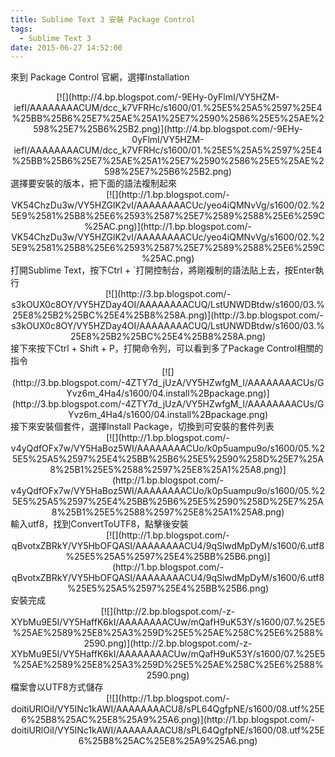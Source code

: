 ```yaml
---
title: Sublime Text 3 安裝 Package Control
tags:
  - Sublime Text 3
date: 2015-06-27 14:52:00
---
```


來到 Package Control 官網，選擇Installation
<div class="separator" style="clear: both; text-align: center;">[![](http://4.bp.blogspot.com/-9EHy-0yFlmI/VY5HZM-iefI/AAAAAAAACUM/dcc_k7VFRHc/s1600/01.%25E5%25A5%2597%25E4%25BB%25B6%25E7%25AE%25A1%25E7%2590%2586%25E5%25AE%2598%25E7%25B6%25B2.png)](http://4.bp.blogspot.com/-9EHy-0yFlmI/VY5HZM-iefI/AAAAAAAACUM/dcc_k7VFRHc/s1600/01.%25E5%25A5%2597%25E4%25BB%25B6%25E7%25AE%25A1%25E7%2590%2586%25E5%25AE%2598%25E7%25B6%25B2.png)</div>
選擇要安裝的版本，把下面的語法複制起來
<div class="separator" style="clear: both; text-align: center;">[![](http://1.bp.blogspot.com/-VK54ChzDu3w/VY5HZGlK2vI/AAAAAAAACUc/yeo4iQMNvVg/s1600/02.%25E9%2581%25B8%25E6%2593%2587%25E7%2589%2588%25E6%259C%25AC.png)](http://1.bp.blogspot.com/-VK54ChzDu3w/VY5HZGlK2vI/AAAAAAAACUc/yeo4iQMNvVg/s1600/02.%25E9%2581%25B8%25E6%2593%2587%25E7%2589%2588%25E6%259C%25AC.png)</div>
打開Sublime Text，按下Ctrl&nbsp;+ `打開控制台，將剛複制的語法貼上去，按Enter執行
<div class="separator" style="clear: both; text-align: center;">[![](http://3.bp.blogspot.com/-s3kOUX0c8OY/VY5HZDay4OI/AAAAAAAACUQ/LstUNWDBtdw/s1600/03.%25E8%25B2%25BC%25E4%25B8%258A.png)](http://3.bp.blogspot.com/-s3kOUX0c8OY/VY5HZDay4OI/AAAAAAAACUQ/LstUNWDBtdw/s1600/03.%25E8%25B2%25BC%25E4%25B8%258A.png)</div>
接下來按下Ctrl&nbsp;+ Shift&nbsp;+ P，打開命令列，可以看到多了Package Control相關的指令
<div class="separator" style="clear: both; text-align: center;">[![](http://3.bp.blogspot.com/-4ZTY7d_jUzA/VY5HZwfgM_I/AAAAAAAACUs/GYvz6m_4Ha4/s1600/04.install%2Bpackage.png)](http://3.bp.blogspot.com/-4ZTY7d_jUzA/VY5HZwfgM_I/AAAAAAAACUs/GYvz6m_4Ha4/s1600/04.install%2Bpackage.png)</div>
接下來安裝個套件，選擇Install Package，切換到可安裝的套件列表
<div class="separator" style="clear: both; text-align: center;">[![](http://1.bp.blogspot.com/-v4yQdfOFx7w/VY5HaBoz5WI/AAAAAAAACUo/k0p5uampu9o/s1600/05.%25E5%25A5%2597%25E4%25BB%25B6%25E5%2590%258D%25E7%25A8%25B1%25E5%2588%2597%25E8%25A1%25A8.png)](http://1.bp.blogspot.com/-v4yQdfOFx7w/VY5HaBoz5WI/AAAAAAAACUo/k0p5uampu9o/s1600/05.%25E5%25A5%2597%25E4%25BB%25B6%25E5%2590%258D%25E7%25A8%25B1%25E5%2588%2597%25E8%25A1%25A8.png)</div>
輸入utf8，找到ConvertToUTF8，點擊後安裝
<div class="separator" style="clear: both; text-align: center;">[![](http://1.bp.blogspot.com/-qBvotxZBRkY/VY5HbOFQASI/AAAAAAAACU4/9qSlwdMpDyM/s1600/6.utf8%25E5%25A5%2597%25E4%25BB%25B6.png)](http://1.bp.blogspot.com/-qBvotxZBRkY/VY5HbOFQASI/AAAAAAAACU4/9qSlwdMpDyM/s1600/6.utf8%25E5%25A5%2597%25E4%25BB%25B6.png)</div>
安裝完成
<div class="separator" style="clear: both; text-align: center;">[![](http://2.bp.blogspot.com/-z-XYbMu9E5I/VY5HaffK6kI/AAAAAAAACUw/mQafH9uK53Y/s1600/07.%25E5%25AE%2589%25E8%25A3%259D%25E5%25AE%258C%25E6%2588%2590.png)](http://2.bp.blogspot.com/-z-XYbMu9E5I/VY5HaffK6kI/AAAAAAAACUw/mQafH9uK53Y/s1600/07.%25E5%25AE%2589%25E8%25A3%259D%25E5%25AE%258C%25E6%2588%2590.png)</div>
檔案會以UTF8方式儲存
<div class="separator" style="clear: both; text-align: center;">[![](http://1.bp.blogspot.com/-doitiURlOiI/VY5INc1kAWI/AAAAAAAACU8/sPL64QgfpNE/s1600/08.utf%25E6%25B8%25AC%25E8%25A9%25A6.png)](http://1.bp.blogspot.com/-doitiURlOiI/VY5INc1kAWI/AAAAAAAACU8/sPL64QgfpNE/s1600/08.utf%25E6%25B8%25AC%25E8%25A9%25A6.png)</div>